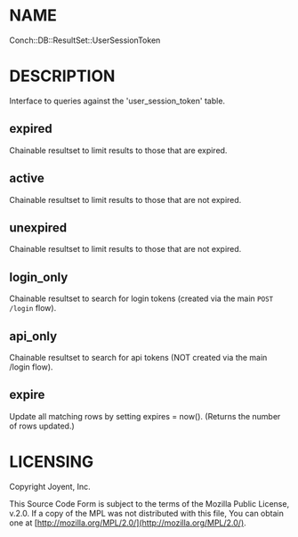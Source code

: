 # NAME

Conch::DB::ResultSet::UserSessionToken

# DESCRIPTION

Interface to queries against the 'user\_session\_token' table.

## expired

Chainable resultset to limit results to those that are expired.

## active

Chainable resultset to limit results to those that are not expired.

## unexpired

Chainable resultset to limit results to those that are not expired.

## login\_only

Chainable resultset to search for login tokens (created via the main `POST /login` flow).

## api\_only

Chainable resultset to search for api tokens (NOT created via the main /login flow).

## expire

Update all matching rows by setting expires = now(). (Returns the number of rows updated.)

# LICENSING

Copyright Joyent, Inc.

This Source Code Form is subject to the terms of the Mozilla Public License,
v.2.0. If a copy of the MPL was not distributed with this file, You can obtain
one at [http://mozilla.org/MPL/2.0/](http://mozilla.org/MPL/2.0/).
